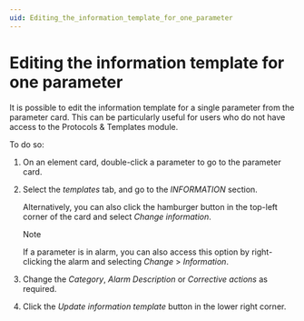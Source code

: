```yaml
---
uid: Editing_the_information_template_for_one_parameter
---
```


# Editing the information template for one parameter

It is possible to edit the information template for a single parameter from the parameter card. This can be particularly useful for users who do not have access to the Protocols & Templates module.

To do so:

1. On an element card, double-click a parameter to go to the parameter card.

1. Select the *templates* tab, and go to the *INFORMATION* section.

   Alternatively, you can also click the hamburger button in the top-left corner of the card and select *Change information*.

   > [!NOTE]
   > If a parameter is in alarm, you can also access this option by right-clicking the alarm and selecting *Change* > *Information*.

1. Change the *Category*, *Alarm Description* or *Corrective actions* as required.

1. Click the *Update information template* button in the lower right corner.
